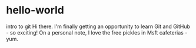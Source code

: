 # hello-world
intro to git
Hi there. I'm finally getting an opportunity to learn Git and GitHub - so exciting!
On a personal note, I love the free pickles in Msft cafeterias - yum.
